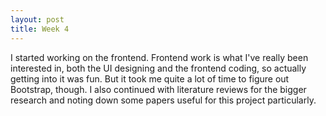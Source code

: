 ```yaml
---
layout: post
title: Week 4
---
```

I started working on the frontend. Frontend work is what I've really been interested in, both the UI designing and the frontend coding, so actually getting into it was fun. But it took me quite a lot of time to figure out Bootstrap, though. I also continued with literature reviews for the bigger research and noting down some papers useful for this project particularly.
